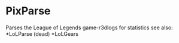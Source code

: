 PixParse
========

Parses the League of Legends game-r3dlogs for statistics
see also:
*LoLParse (dead)
*LoLGears
